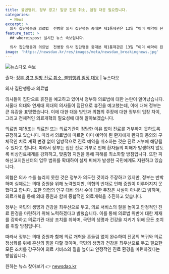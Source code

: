 ```yaml
---
title: 불법행위, 정부 경고! 일방 진료 취소, 엄정 대응 필요합니다.
categories:
  - News
excerpt: >
  의사 집단행동과 의료법  전병왕 의사 집단행동 중대본 제1통제관은 13일 “이미 예약이 된 환자에게 환자의 …
feature_text: >
  ## whereispost 실시간 뉴스 속보입니다.

  의사 집단행동과 의료법  전병왕 의사 집단행동 중대본 제1통제관은 13일 “이미 예약이 된 환자에게 환자의 …
image: 'https://newsdao.kr/res/images/meta/newsdao_breakingnews.jpg'
---
```


![뉴스다오 속보](https://newsdao.kr/res/images/meta/newsdao_breakingnews.jpg)

<p>출처: <a href="https://newsdao.kr/4231" rel="dofollow">정부 경고 일방 진료 취소, 불법행위 엄정 대응</a> | 뉴스다오</p>

의사 집단행동과 의료법

의사들이 집단으로 휴진을 예고하고 있어서 정부와 의료법에 대한 논란이 일어났습니다. 서울대 의대와 연세대 의대의 의사들이 집단으로 휴진을 예고했는데, 이에 대해 정부는 큰 유감을 표명했습니다. 이에 대한 대응 방안과 의협의 주장에 대한 정부의 입장 차이, 그리고 전체적인 의료개혁의 필요성에 대해 알아보겠습니다.

의료법 제15조는 의료인 또는 의료기관이 정당한 이유 없이 진료를 거부하지 못하도록 규정하고 있습니다. 따라서 의료법에 따르면 이미 예약이 된 환자에게 환자의 동의와 구체적인 치료 계획 변경 없이 일방적으로 진료 예약을 취소하는 것은 진료 거부에 해당될 수 있다고 합니다. 따라서 정부는 집단 진료 거부로 인해 환자들의 피해가 발생하지 않도록 비상진료체계를 강화하고, 맞춤형 지원을 통해 피해를 최소화할 방침입니다. 또한 피해신고지원센터의 업무 범위를 확대하여 실제 피해가 발생한 국민에게도 지원하고 있습니다.

의협은 의사 수를 늘리지 못한 것은 정부가 의도한 것이라 주장하고 있지만, 정부는 반박하며 실제로는 의대 증원을 위해 노력했지만, 의협의 반대로 인해 증원이 이루어지지 못했다고 합니다. 또한 의협의 인구 대비 의사 수에 대한 주장은 사실이 아니라고 밝히며, 의료개혁을 통해 의대 증원과 함께 종합적인 의료개혁을 추진하고 있습니다.

정부는 국민의 생명과 건강을 최우선으로 두고, 의료 서비스의 질을 높이고 안정적인 진료 환경을 마련하기 위해 노력하겠다고 밝혔습니다. 이를 통해 의료법 위반에 대한 제재를 강화하고 의료기관 대상 조치를 취하며, 국민의 생명과 건강을 지키기 위해 모든 조치를 취할 방침입니다.

따라서 정부는 의대 증원과 함께 의료 개혁을 흔들림 없이 완수하여 전공의 복귀와 의료 정상화를 위해 혼신의 힘을 다할 것이며, 국민의 생명과 건강을 최우선으로 두고 필요한 모든 조치를 강구하여 의료 서비스의 질을 높이고 안정적인 진료 환경을 마련하겠다는 방침입니다. 

원하는 뉴스 찾아보기 👉 <a href="https://newsdao.kr" rel="dofollow">newsdao.kr</a>


